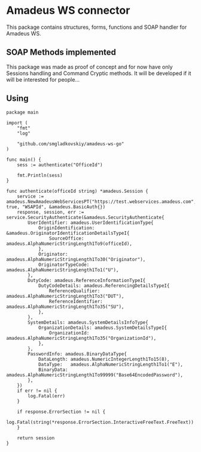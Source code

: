 # Amadeus WS connector

This package contains structures, forms, functions and SOAP handler for Amadeus WS.

## SOAP Methods implemented

This package was made as proof of concept and for now have only Sessions handling and Command Cryptic methods.
It will be developed if it will be interested for people...

## Using

    package main
    
    import (
        "fmt"
    	"log"
    
    	"github.com/smgladkovskiy/amadeus-ws-go"
    )
    
    func main() {
    	sess := authenticate("OfficeId")
    	
    	fmt.Println(sess)
    }
    
    func authenticate(officeId string) *amadeus.Session {
    	service := amadeus.NewAmadeusWebServicesPT("https://test.webservices.amadeus.com", true, "WSAPId", &amadeus.BasicAuth{})
    	response, session, err := service.SecurityAuthenticate(&amadeus.SecurityAuthenticate{
    		UserIdentifier: amadeus.UserIdentificationType{
    			OriginIdentification: &amadeus.OriginatorIdentificationDetailsTypeI{
    				SourceOffice: amadeus.AlphaNumericStringLength1To9(officeId),
    			},
    			Originator:         amadeus.AlphaNumericStringLength1To30("Originator"),
    			OriginatorTypeCode: amadeus.AlphaNumericStringLength1To1("U"),
    		},
    		DutyCode: amadeus.ReferenceInformationTypeI{
    			DutyCodeDetails: amadeus.ReferencingDetailsTypeI{
    				ReferenceQualifier:  amadeus.AlphaNumericStringLength1To3("DUT"),
    				ReferenceIdentifier: amadeus.AlphaNumericStringLength1To35("SU"),
    			},
    		},
    		SystemDetails: amadeus.SystemDetailsInfoType{
    			OrganizationDetails: amadeus.SystemDetailsTypeI{
    				OrganizationId: amadeus.AlphaNumericStringLength1To35("OrganizationId"),
    			},
    		},
    		PasswordInfo: amadeus.BinaryDataType{
    			DataLength: amadeus.NumericIntegerLength1To15(8),
    			DataType:   amadeus.AlphaNumericStringLength1To1("E"),
    			BinaryData: amadeus.AlphaNumericStringLength1To99999("Base64EncodedPassword"),
    		},
    	})
    	if err != nil {
    		log.Fatal(err)
    	}
    
    	if response.ErrorSection != nil {
    		log.Fatal(string(*response.ErrorSection.InteractiveFreeText.FreeText))
    	}
    
    	return session
    }   